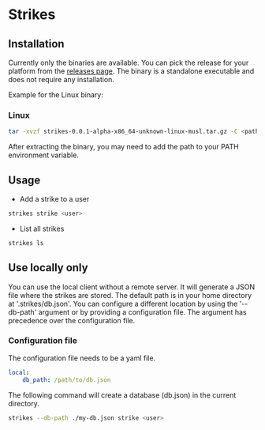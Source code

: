 # Strikes
## Installation
Currently only the binaries are available. You can pick the release for your platform from the [releases page](https://github.com/tbsklg/strikes/releases).
The binary is a standalone executable and does not require any installation.

Example for the Linux binary:
### Linux
```bash
tar -xvzf strikes-0.0.1-alpha-x86_64-unknown-linux-musl.tar.gz -C <path-to-install>
```

After extracting the binary, you may need to add the path to your PATH environment variable.

## Usage
- Add a strike to a user
```bash
strikes strike <user>
```

- List all strikes
```bash
strikes ls
```

## Use locally only
You can use the local client without a remote server.
It will generate a JSON file where the strikes are stored. 
The default path is in your home directory at '.strikes/db.json'.
You can configure a different location by using the '--db-path' argument or by providing a configuration file.
The argument has precedence over the configuration file.

### Configuration file
The configuration file needs to be a yaml file.

```yaml
local:
    db_path: /path/to/db.json
```

The following command will create a database (db.json) in the current directory.

```bash
strikes --db-path ./my-db.json strike <user>
```

